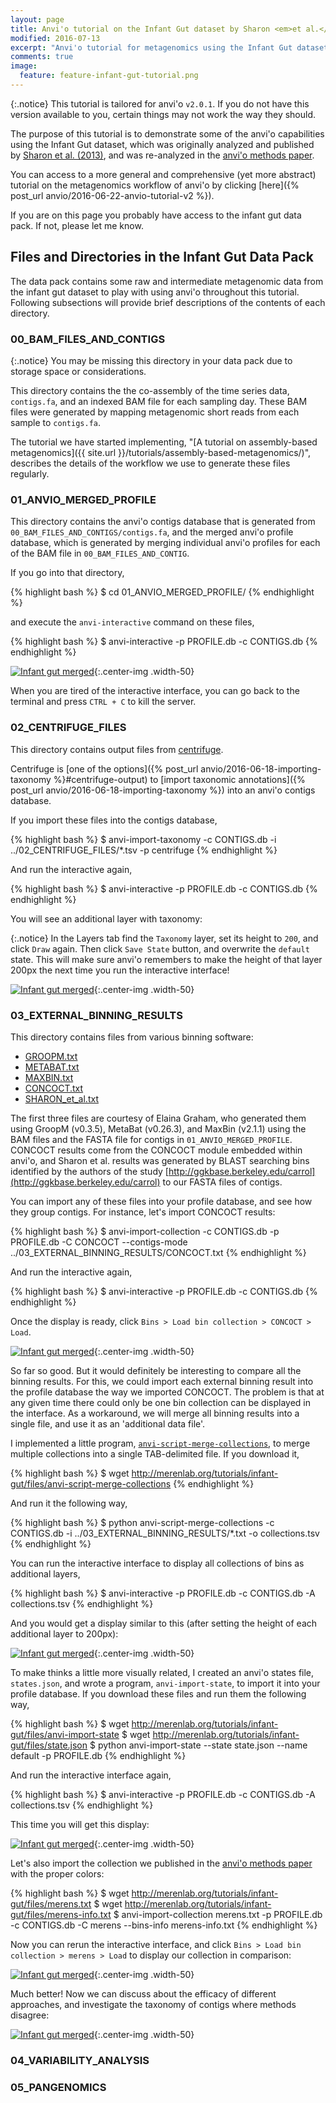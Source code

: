 ```yaml
---
layout: page
title: Anvi'o tutorial on the Infant Gut dataset by Sharon <em>et al.</em>
modified: 2016-07-13
excerpt: "Anvi'o tutorial for metagenomics using the Infant Gut dataset by Sharon *et al*"
comments: true
image:
  feature: feature-infant-gut-tutorial.png
---
```


{:.notice}
This tutorial is tailored for anvi'o `v2.0.1`. If you do not have this version available to you, certain things may not work the way they should.

The purpose of this tutorial is to demonstrate some of the anvi'o capabilities using the Infant Gut dataset, which was originally analyzed and published by [Sharon et al. (2013)](http://www.ncbi.nlm.nih.gov/pubmed/22936250), and was re-analyzed in the [anvi'o methods paper](https://peerj.com/articles/1319/).

You can access to a more general and comprehensive (yet more abstract) tutorial on the metagenomics workflow of anvi'o by clicking [here]({% post_url anvio/2016-06-22-anvio-tutorial-v2 %}).

If you are on this page you probably have access to the infant gut data pack. If not, please let me know.


## Files and Directories in the Infant Gut Data Pack

The data pack contains some raw and intermediate metagenomic data from the infant gut dataset to play with using anvi'o throughout this tutorial. Following subsections will provide brief descriptions of the contents of each directory.

### 00_BAM_FILES_AND_CONTIGS

{:.notice}
You may be missing this directory in your data pack due to storage space or considerations.

This directory contains the the co-assembly of the time series data, `contigs.fa`, and an indexed BAM file for each sampling day. These BAM files were generated by mapping metagenomic short reads from each sample to `contigs.fa`.

The tutorial we have started implementing, "[A tutorial on assembly-based metagenomics]({{ site.url }}/tutorials/assembly-based-metagenomics/)", describes the details of the workflow we use to generate these files regularly.

### 01_ANVIO_MERGED_PROFILE

This directory contains the anvi'o contigs database that is generated from `00_BAM_FILES_AND_CONTIGS/contigs.fa`, and the merged anvi'o profile database, which is generated by merging individual anvi'o profiles for each of the BAM file in `00_BAM_FILES_AND_CONTIG`.

If you go into that directory,

{% highlight bash %}
 $ cd 01_ANVIO_MERGED_PROFILE/
{% endhighlight %}

and execute the `anvi-interactive` command on these files,

{% highlight bash %}
 $ anvi-interactive -p PROFILE.db -c CONTIGS.db 
{% endhighlight %}

[![Infant gut merged](images/infant-gut-merged.png)](images/infant-gut-merged.png){:.center-img .width-50}

When you are tired of the interactive interface, you can go back to the terminal and press `CTRL + C` to kill the server.

### 02_CENTRIFUGE_FILES

This directory contains output files from [centrifuge](https://github.com/infphilo/centrifuge).

Centrifuge is [one of the options]({% post_url anvio/2016-06-18-importing-taxonomy %}#centrifuge-output) to [import taxonomic annotations]({% post_url anvio/2016-06-18-importing-taxonomy %}) into an anvi'o contigs database.

If you import these files into the contigs database,

{% highlight bash %}
 $ anvi-import-taxonomy -c CONTIGS.db -i ../02_CENTRIFUGE_FILES/*.tsv -p centrifuge 
{% endhighlight %}

And run the interactive again,

{% highlight bash %}
 $ anvi-interactive -p PROFILE.db -c CONTIGS.db 
{% endhighlight %}

You will see an additional layer with taxonomy:

{:.notice}
In the Layers tab find the `Taxonomy` layer, set its height to `200`, and click `Draw` again. Then click `Save State` button, and overwrite the `default` state. This will make sure anvi'o remembers to make the height of that layer 200px the next time you run the interactive interface!

[![Infant gut merged](images/infant-gut-with-tax.png)](images/infant-gut-with-tax.png){:.center-img .width-50}

### 03_EXTERNAL_BINNING_RESULTS

This directory contains files from various binning software:

* [GROOPM.txt](files/GROOPM.txt)
* [METABAT.txt](files/METABAT.txt)
* [MAXBIN.txt](files/MAXBIN.txt)
* [CONCOCT.txt](files/CONCOCT.txt)
* [SHARON_et_al.txt](files/SHARON_et_al.txt)

The first three files are courtesy of Elaina Graham, who generated them using GroopM (v0.3.5), MetaBat (v0.26.3), and MaxBin (v2.1.1) using the BAM files and the FASTA file for contigs in `01_ANVIO_MERGED_PROFILE`. CONCOCT results come from the CONCOCT module embedded within anvi'o, and Sharon et al. results was generated by BLAST searching bins identified by the authors of the study [http://ggkbase.berkeley.edu/carrol](http://ggkbase.berkeley.edu/carrol) to our FASTA files of contigs.

You can import any of these files into your profile database, and see how they group contigs. For instance, let's import CONCOCT results:

{% highlight bash %}
 $ anvi-import-collection -c CONTIGS.db -p PROFILE.db -C CONCOCT --contigs-mode ../03_EXTERNAL_BINNING_RESULTS/CONCOCT.txt
{% endhighlight %}

And run the interactive again,

{% highlight bash %}
 $ anvi-interactive -p PROFILE.db -c CONTIGS.db 
{% endhighlight %}

Once the display is ready, click `Bins > Load bin collection > CONCOCT > Load`.

[![Infant gut merged](images/infant-gut-concoct.png)](images/infant-gut-concoct.png){:.center-img .width-50}

So far so good. But it would definitely be interesting to compare all the binning results. For this, we could import each external binning result into the profile database the way we imported CONCOCT. The problem is that at any given time there could only be one bin collection can be displayed in the interface. As a workaround, we will merge all binning results into a single file, and use it as an 'additional data file'.

I implemented a little program, [`anvi-script-merge-collections`](files/anvi-script-merge-collections), to merge multiple collections into a single TAB-delimited file. If you download it,

{% highlight bash %}
 $ wget http://merenlab.org/tutorials/infant-gut/files/anvi-script-merge-collections
{% endhighlight %}

And run it the following way,

{% highlight bash %}
 $ python anvi-script-merge-collections -c CONTIGS.db -i ../03_EXTERNAL_BINNING_RESULTS/*.txt -o collections.tsv
{% endhighlight %}

You can run the interactive interface to display all collections of bins as additional layers,

{% highlight bash %}
 $ anvi-interactive -p PROFILE.db -c CONTIGS.db -A collections.tsv
{% endhighlight %}

And you would get a display similar to this (after setting the height of each additional layer to 200px):

[![Infant gut merged](images/infant-gut-collections.png)](images/infant-gut-collections.png){:.center-img .width-50}

To make thinks a little more visually related, I created an anvi'o states file, `states.json`, and wrote a program, `anvi-import-state`, to import it into your profile database. If you download these files and run them the following way, 

{% highlight bash %}
 $ wget http://merenlab.org/tutorials/infant-gut/files/anvi-import-state
 $ wget http://merenlab.org/tutorials/infant-gut/files/state.json
 $ python anvi-import-state --state state.json --name default -p PROFILE.db
{% endhighlight %}

And run the interactive interface again,

{% highlight bash %}
 $ anvi-interactive -p PROFILE.db -c CONTIGS.db -A collections.tsv
{% endhighlight %}

This time you will get this display:

[![Infant gut merged](images/infant-gut-collections-final.png)](images/infant-gut-collections-final.png){:.center-img .width-50}

Let's also import the collection we published in the [anvi'o methods paper](https://peerj.com/articles/1319/) with the proper colors:

{% highlight bash %}
 $ wget http://merenlab.org/tutorials/infant-gut/files/merens.txt
 $ wget http://merenlab.org/tutorials/infant-gut/files/merens-info.txt
 $ anvi-import-collection merens.txt -p PROFILE.db -c CONTIGS.db -C merens --bins-info merens-info.txt
{% endhighlight %}

Now you can rerun the interactive interface, and click `Bins > Load bin collection > merens > Load` to display our collection in comparison:

[![Infant gut merged](images/infant-gut-collections-final-w-merens.png)](images/infant-gut-collections-final-w-merens.png){:.center-img .width-50}

Much better! Now we can discuss about the efficacy of different approaches, and investigate the taxonomy of contigs where methods disagree:

[![Infant gut merged](images/infant-gut-split.png)](images/infant-gut-split.png){:.center-img .width-50}



### 04_VARIABILITY_ANALYSIS

### 05_PANGENOMICS